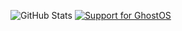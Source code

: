 ![GitHub Stats](https://github-readme-stats.vercel.app/api?username=saku-bruh&theme=radical)
  <a href="https://t.me/GhostOS_AOSP"> <img src="https://img.shields.io/badge/telegram-Support_Group-informational?style=for-the-badge&labelColor=121217&logo=telegram" alt="Support for GhostOS" /></a>
